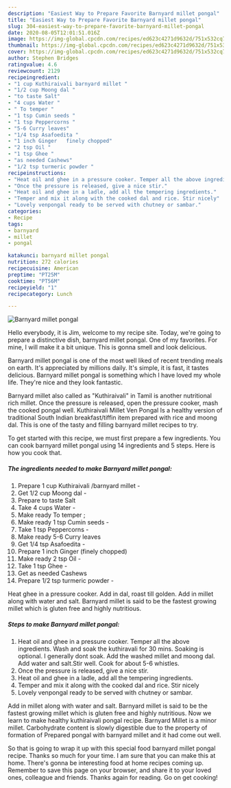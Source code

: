```yaml
---
description: "Easiest Way to Prepare Favorite Barnyard millet pongal"
title: "Easiest Way to Prepare Favorite Barnyard millet pongal"
slug: 304-easiest-way-to-prepare-favorite-barnyard-millet-pongal
date: 2020-08-05T12:01:51.016Z
image: https://img-global.cpcdn.com/recipes/ed623c4271d9632d/751x532cq70/barnyard-millet-pongal-recipe-main-photo.jpg
thumbnail: https://img-global.cpcdn.com/recipes/ed623c4271d9632d/751x532cq70/barnyard-millet-pongal-recipe-main-photo.jpg
cover: https://img-global.cpcdn.com/recipes/ed623c4271d9632d/751x532cq70/barnyard-millet-pongal-recipe-main-photo.jpg
author: Stephen Bridges
ratingvalue: 4.6
reviewcount: 2129
recipeingredient:
- "1 cup Kuthiraivali barnyard millet "
- "1/2 cup Moong dal "
- "to taste Salt"
- "4 cups Water "
- " To temper "
- "1 tsp Cumin seeds "
- "1 tsp Peppercorns "
- "5-6 Curry leaves"
- "1/4 tsp Asafoedita "
- "1 inch Ginger   finely chopped"
- "2 tsp Oil "
- "1 tsp Ghee "
- "as needed Cashews"
- "1/2 tsp turmeric powder "
recipeinstructions:
- "Heat oil and ghee in a pressure cooker. Temper all the above ingredients. Wash and soak the kuthiravali for 30 mins. Soaking is optional. I generally dont soak. Add the washed millet and moong dal. Add water and salt.Stir well. Cook for about 5-6 whistles."
- "Once the pressure is released, give a nice stir."
- "Heat oil and ghee in a ladle, add all the tempering ingredients."
- "Temper and mix it along with the cooked dal and rice. Stir nicely"
- "Lovely venpongal ready to be served with chutney or sambar."
categories:
- Recipe
tags:
- barnyard
- millet
- pongal

katakunci: barnyard millet pongal 
nutrition: 272 calories
recipecuisine: American
preptime: "PT25M"
cooktime: "PT56M"
recipeyield: "1"
recipecategory: Lunch

---
```



![Barnyard millet pongal](https://img-global.cpcdn.com/recipes/ed623c4271d9632d/751x532cq70/barnyard-millet-pongal-recipe-main-photo.jpg)

Hello everybody, it is Jim, welcome to my recipe site. Today, we're going to prepare a distinctive dish, barnyard millet pongal. One of my favorites. For mine, I will make it a bit unique. This is gonna smell and look delicious.

Barnyard millet pongal is one of the most well liked of recent trending meals on earth. It's appreciated by millions daily. It's simple, it is fast, it tastes delicious. Barnyard millet pongal is something which I have loved my whole life. They're nice and they look fantastic.

Barnyard millet also called as &#34;Kuthiraivali&#34; in Tamil is another nutritional rich millet. Once the pressure is released, open the pressure cooker, mash the cooked pongal well. Kuthiraivali Millet Ven Pongal Is a healthy version of traditional South Indian breakfast/tiffin item prepared with rice and moong dal. This is one of the tasty and filling barnyard millet recipes to try.


To get started with this recipe, we must first prepare a few ingredients. You can cook barnyard millet pongal using 14 ingredients and 5 steps. Here is how you cook that.

<!--inarticleads1-->

##### The ingredients needed to make Barnyard millet pongal:

1. Prepare 1 cup Kuthiraivali /barnyard millet -
1. Get 1/2 cup Moong dal -
1. Prepare to taste Salt
1. Take 4 cups Water -
1. Make ready  To temper ;
1. Make ready 1 tsp Cumin seeds -
1. Take 1 tsp Peppercorns -
1. Make ready 5-6 Curry leaves
1. Get 1/4 tsp Asafoedita -
1. Prepare 1 inch Ginger   (finely chopped)
1. Make ready 2 tsp Oil -
1. Take 1 tsp Ghee -
1. Get as needed Cashews
1. Prepare 1/2 tsp turmeric powder -


Heat ghee in a pressure cooker. Add in dal, roast till golden. Add in millet along with water and salt. Barnyard millet is said to be the fastest growing millet which is gluten free and highly nutritious. 

<!--inarticleads2-->

##### Steps to make Barnyard millet pongal:

1. Heat oil and ghee in a pressure cooker. Temper all the above ingredients. Wash and soak the kuthiravali for 30 mins. Soaking is optional. I generally dont soak. Add the washed millet and moong dal. Add water and salt.Stir well. Cook for about 5-6 whistles.
1. Once the pressure is released, give a nice stir.
1. Heat oil and ghee in a ladle, add all the tempering ingredients.
1. Temper and mix it along with the cooked dal and rice. Stir nicely
1. Lovely venpongal ready to be served with chutney or sambar.


Add in millet along with water and salt. Barnyard millet is said to be the fastest growing millet which is gluten free and highly nutritious. Now we learn to make healthy kuthiraivali pongal recipe. Barnyard Millet is a minor millet. Carbohydrate content is slowly digestible due to the property of formation of Prepared pongal with barnyard millet and it had come out well. 

So that is going to wrap it up with this special food barnyard millet pongal recipe. Thanks so much for your time. I am sure that you can make this at home. There's gonna be interesting food at home recipes coming up. Remember to save this page on your browser, and share it to your loved ones, colleague and friends. Thanks again for reading. Go on get cooking!
